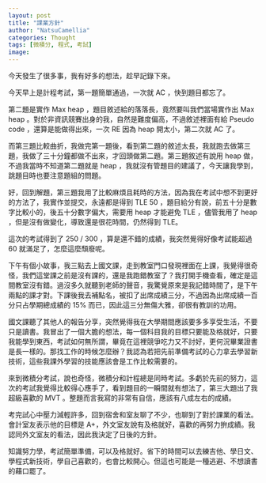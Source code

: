 ```yaml
---
layout: post
title: "課業方針"
author: "NatsuCamellia"
categories: Thought
tags: [微積分, 程式, 考試]
image: 
---
```


今天發生了很多事，我有好多的想法，趁早記錄下來。

今天早上是計程考試，第一題簡單通過，一次就 AC ，快到題目都忘了。

第二題是實作 Max heap ，題目敘述給的落落長，竟然要叫我們當場實作出 Max heap 。對於非資訊競賽出身的我，自然是難度偏高，不過敘述裡面有給 Pseudo code ，還算是能做得出來，一次 RE 因為 heap 開太小，第二次就 AC 了。

而第三題比較曲折，我做完第一題後，看到第二題的敘述太長，我就跑去做第三題，我做了三十分鐘都做不出來，才回頭做第二題。第三題敘述有說用 heap 做，不過我當時不知道第二題就是 heap ，我就沒有管題目的建議了，今天讓我學到，跳題目時也要注意題組的問題。

好，回到解題，第三題我用了比較麻煩且耗時的方法，因為我在考試中想不到更好的方法了，我實作並提交，永遠都是得到 TLE 50 ，題目給分有說，前五十分是數字比較小的，後五十分數字偏大，需要用 heap 才能避免 TLE ，儘管我用了 heap ，但是沒有做變化，導致還是很花時間，仍然得到 TLE。

這次的考試得到了 250 / 300 ，算是還不錯的成績，我突然覺得好像考試能超過 60 就滿足了，怎麼這麼頹廢呢。

下午有個小故事，我三點去上國文課，走到教室門口發現裡面在上課，我覺得很奇怪，我們這堂課之前是沒有課的，還是我跑錯教室了？我打開手機查看，確定是這間教室沒有錯。過沒多久就聽到老師的聲音，我驚覺原來是我記錯時間了，是下午兩點的課才對。下課後我去補點名，被扣了出席成績三分，不過因為出席成績一百分只占學期總成績的 15% 而已，因此這三分無傷大雅，卻很有教訓的功用。

國文課聽了其他人的報告分享，突然覺得我在大學期間應該要多多享受生活，不要只是讀書。我冒出了一個大膽的想法，每一個科目我的目標只要能及格就好，只要我能學到東西，考試如何無所謂，畢竟在這裡競爭吃力又不討好，更何況畢業證書是長一樣的。那找工作的時候怎麼辦？我認為若把先前準備考試的心力拿去學習新技術，這些我課外學習的技能應該會是工作比較需要的。

來到微積分考試，說也奇怪，微積分和計程總是同時考試。多虧於先前的努力，這次的考試我覺得比較得心應手了，看到題目的一瞬間就有想法了，第三大題出了我超級喜歡的 MVT 。整題而言我寫的非常有自信，應該有八成左右的成績。

考完試心中壓力減輕許多，回到宿舍和室友聊了不少，也聊到了對於課業的看法。會計室友表示他的目標是 A+，外文室友說有及格就好，喜歡的再努力拚成績。我認同外文室友的看法，因此我決定了日後的方針。

知識努力學，考試簡單準備，可以及格就好。省下的時間可以去練吉他、學日文、學程式新技術，學自己喜歡的，也會比較開心。但這也可能是一種逃避、不想讀書的藉口罷了。